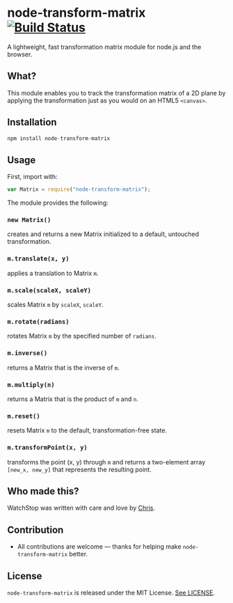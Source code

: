 # node-transform-matrix [![Build Status](https://travis-ci.org/chrisaljoudi/Queue.svg?branch=master)](https://travis-ci.org/chrisaljoudi/node-transform-matrix)
A lightweight, fast transformation matrix module for node.js and the browser.

## What?

This module enables you to track the transformation matrix of a 2D plane by applying the transformation just as you would on an HTML5 `<canvas>`.

## Installation

```javascript
npm install node-transform-matrix
```

## Usage

First, import with:

```javascript
var Matrix = require("node-transform-matrix");
```

The module provides the following:

### `new Matrix()`
creates and returns a new Matrix initialized to a default, untouched transformation.
### `m.translate(x, y)`
applies a translation to Matrix `m`.
### `m.scale(scaleX, scaleY)`
scales Matrix `m` by `scaleX`, `scaleY`.
### `m.rotate(radians)`
rotates Matrix `m` by the specified number of `radians`.
### `m.inverse()`
returns a Matrix that is the inverse of `m`.
### `m.multiply(n)`
returns a Matrix that is the product of `m` and `n`.
### `m.reset()`
resets Matrix `m` to the default, transformation-free state.
### `m.transformPoint(x, y)`
transforms the point (x, y) through `m` and returns a two-element array `[new_x, new_y]` that represents the resulting point.

## Who made this?

WatchStop was written with care and love by [Chris](https://chrismatic.io/).

## Contribution

* All contributions are welcome — thanks for helping make `node-transform-matrix` better.

## License

`node-transform-matrix` is released under the MIT License. [See LICENSE](LICENSE).
